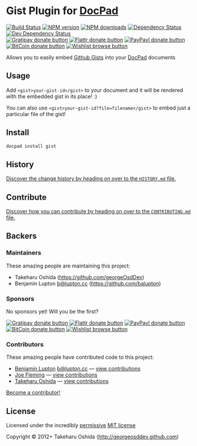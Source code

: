 # Gist Plugin for [DocPad](http://docpad.org)

<!-- BADGES/ -->

[![Build Status](https://img.shields.io/travis/docpad/docpad-plugin-gist/master.svg)](http://travis-ci.org/docpad/docpad-plugin-gist "Check this project's build status on TravisCI")
[![NPM version](https://img.shields.io/npm/v/docpad-plugin-gist.svg)](https://npmjs.org/package/docpad-plugin-gist "View this project on NPM")
[![NPM downloads](https://img.shields.io/npm/dm/docpad-plugin-gist.svg)](https://npmjs.org/package/docpad-plugin-gist "View this project on NPM")
[![Dependency Status](https://img.shields.io/david/docpad/docpad-plugin-gist.svg)](https://david-dm.org/docpad/docpad-plugin-gist)
[![Dev Dependency Status](https://img.shields.io/david/dev/docpad/docpad-plugin-gist.svg)](https://david-dm.org/docpad/docpad-plugin-gist#info=devDependencies)<br/>
[![Gratipay donate button](https://img.shields.io/gratipay/docpad.svg)](https://www.gratipay.com/docpad/ "Donate weekly to this project using Gratipay")
[![Flattr donate button](https://img.shields.io/badge/flattr-donate-yellow.svg)](http://flattr.com/thing/344188/balupton-on-Flattr "Donate monthly to this project using Flattr")
[![PayPayl donate button](https://img.shields.io/badge/paypal-donate-yellow.svg)](https://www.paypal.com/cgi-bin/webscr?cmd=_s-xclick&hosted_button_id=QB8GQPZAH84N6 "Donate once-off to this project using Paypal")
[![BitCoin donate button](https://img.shields.io/badge/bitcoin-donate-yellow.svg)](https://coinbase.com/checkouts/9ef59f5479eec1d97d63382c9ebcb93a "Donate once-off to this project using BitCoin")
[![Wishlist browse button](https://img.shields.io/badge/wishlist-donate-yellow.svg)](http://amzn.com/w/2F8TXKSNAFG4V "Buy an item on our wishlist for us")

<!-- /BADGES -->


Allows you to easily embed [Github Gists](https://gist.github.com/) into your [DocPad](http://docpad.org) documents


## Usage
Add `<gist>your-gist-id</gist>` to your document and it will be rendered with the embedded gist in its place! :)

You can also use `<gist>your-gist-id?file=filename</gist>` to embed just a particular file of the gist!


## Install

``` bash
docpad install gist
```


<!-- HISTORY/ -->

## History
[Discover the change history by heading on over to the `HISTORY.md` file.](https://github.com/docpad/docpad-plugin-gist/blob/master/HISTORY.md#files)

<!-- /HISTORY -->


<!-- CONTRIBUTE/ -->

## Contribute

[Discover how you can contribute by heading on over to the `CONTRIBUTING.md` file.](https://github.com/docpad/docpad-plugin-gist/blob/master/CONTRIBUTING.md#files)

<!-- /CONTRIBUTE -->


<!-- BACKERS/ -->

## Backers

### Maintainers

These amazing people are maintaining this project:

- Takeharu Oshida (https://github.com/georgeOsdDev)
- Benjamin Lupton <b@lupton.cc> (https://github.com/balupton)

### Sponsors

No sponsors yet! Will you be the first?

[![Gratipay donate button](https://img.shields.io/gratipay/docpad.svg)](https://www.gratipay.com/docpad/ "Donate weekly to this project using Gratipay")
[![Flattr donate button](https://img.shields.io/badge/flattr-donate-yellow.svg)](http://flattr.com/thing/344188/balupton-on-Flattr "Donate monthly to this project using Flattr")
[![PayPayl donate button](https://img.shields.io/badge/paypal-donate-yellow.svg)](https://www.paypal.com/cgi-bin/webscr?cmd=_s-xclick&hosted_button_id=QB8GQPZAH84N6 "Donate once-off to this project using Paypal")
[![BitCoin donate button](https://img.shields.io/badge/bitcoin-donate-yellow.svg)](https://coinbase.com/checkouts/9ef59f5479eec1d97d63382c9ebcb93a "Donate once-off to this project using BitCoin")
[![Wishlist browse button](https://img.shields.io/badge/wishlist-donate-yellow.svg)](http://amzn.com/w/2F8TXKSNAFG4V "Buy an item on our wishlist for us")

### Contributors

These amazing people have contributed code to this project:

- [Benjamin Lupton](https://github.com/balupton) <b@lupton.cc> — [view contributions](https://github.com/docpad/docpad-plugin-gist/commits?author=balupton)
- [Joe Fleming](https://github.com/w33ble) — [view contributions](https://github.com/docpad/docpad-plugin-gist/commits?author=w33ble)
- [Takeharu Oshida](https://github.com/georgeOsdDev) — [view contributions](https://github.com/docpad/docpad-plugin-gist/commits?author=georgeOsdDev)

[Become a contributor!](https://github.com/docpad/docpad-plugin-gist/blob/master/CONTRIBUTING.md#files)

<!-- /BACKERS -->


<!-- LICENSE/ -->

## License

Licensed under the incredibly [permissive](http://en.wikipedia.org/wiki/Permissive_free_software_licence) [MIT license](http://creativecommons.org/licenses/MIT/)

Copyright &copy; 2012+ Takeharu Oshida (http://georgeosddev.github.com)

<!-- /LICENSE -->


